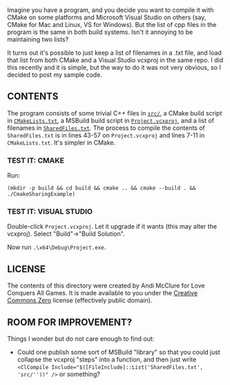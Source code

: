 Imagine you have a program, and you decide you want to compile it with CMake on some platforms and Microsoft Visual Studio on others (say, CMake for Mac and Linux, VS for Windows). But the list of cpp files in the program is the same in both build systems. Isn't it annoying to be maintaining two lists?

It turns out it's possible to just keep a list of filenames in a .txt file, and load that list from both CMake and a Visual Studio vcxproj in the same repo. I did this recently and it is simple, but the way to do it was not very obvious, so I decided to post my sample code.

## CONTENTS

The program consists of some trivial C++ files in [`src/`](src), a CMake build script in [`CMakeLists.txt`](CMakeLists.txt), a MSBuild build script in [`Project.vcxproj`](Project.vcxproj), and a list of filenames in [`SharedFiles.txt`](SharedFiles.txt). The process to compile the contents of `SharedFiles.txt` is in lines 43-57 on `Project.vcxproj` and lines 7-11 in `CMakeLists.txt`. It's simpler in CMake.

### TEST IT: CMAKE

Run:

	(mkdir -p build && cd build && cmake .. && cmake --build . && ./CmakeSharingExample)

### TEST IT: VISUAL STUDIO

Double-click `Project.vcxproj`. Let it upgrade if it wants (this may alter the vcxproj). Select "Build"->"Build Solution".

Now run `.\x64\Debug\Project.exe`.

## LICENSE

The contents of this directory were created by Andi McClure for Love Conquers All Games. It is made available to you under the [Creative Commons Zero](https://creativecommons.org/publicdomain/zero/1.0/) license (effectively public domain).

## ROOM FOR IMPROVEMENT?

Things I wonder but do not care enough to find out:

* Could one publish some sort of MSBuild "library" so that you could just collapse the vcxproj "steps" into a function, and then just write `<ClCompile Include="$([FileInclude]::List('SharedFiles.txt', 'src/''))" />` or something?


